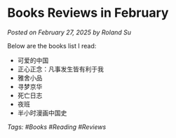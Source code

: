 # Books Reviews in February

*Posted on February 27, 2025 by Roland Su*

Below are the books list I read:

- 可爱的中国
- 正心正念：凡事发生皆有利于我
- 雅舍小品
- 寻梦京华
- 死亡日志
- 夜班
- 半小时漫画中国史

*Tags: #Books #Reading #Reviews* 